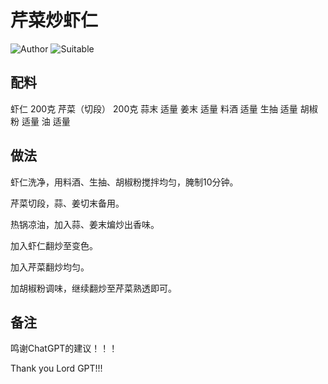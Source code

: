 # 芹菜炒虾仁

![Author](https://img.shields.io/badge/Author-wwdpm__b1owcar-blueviolet)
![Suitable](https://img.shields.io/badge/Suitable%20For-2--4%20People-brightgreen)

## 配料

虾仁 200克
芹菜（切段） 200克
蒜末 适量
姜末 适量
料酒 适量
生抽 适量
胡椒粉 适量
油 适量

## 做法

虾仁洗净，用料酒、生抽、胡椒粉搅拌均匀，腌制10分钟。

芹菜切段，蒜、姜切末备用。

热锅凉油，加入蒜、姜末煸炒出香味。

加入虾仁翻炒至变色。

加入芹菜翻炒均匀。

加胡椒粉调味，继续翻炒至芹菜熟透即可。

## 备注

鸣谢ChatGPT的建议！！！

Thank you Lord GPT!!!